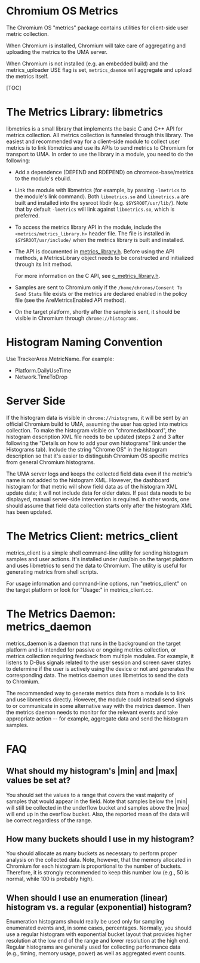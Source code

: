# Chromium OS Metrics

The Chromium OS "metrics" package contains utilities for client-side user metric
collection.

When Chromium is installed, Chromium will take care of aggregating and uploading
the metrics to the UMA server.

When Chromium is not installed (e.g. an embedded build) and the metrics_uploader
USE flag is set, `metrics_daemon` will aggregate and upload the metrics itself.

[TOC]


# The Metrics Library: libmetrics

libmetrics is a small library that implements the basic C and C++ API for
metrics collection. All metrics collection is funneled through this library. The
easiest and recommended way for a client-side module to collect user metrics is
to link libmetrics and use its APIs to send metrics to Chromium for transport to
UMA. In order to use the library in a module, you need to do the following:

- Add a dependence (DEPEND and RDEPEND) on chromeos-base/metrics to the module's
  ebuild.

- Link the module with libmetrics (for example, by passing `-lmetrics` to the
  module's link command).  Both `libmetrics.so` and `libmetrics.a` are built and
  installed into the sysroot libdir (e.g. `$SYSROOT/usr/lib/`). Note that by
  default `-lmetrics` will link against `libmetrics.so`, which is preferred.

- To access the metrics library API in the module, include the
  `<metrics/metrics_library.h>` header file. The file is installed in
  `$SYSROOT/usr/include/` when the metrics library is built and installed.

- The API is documented in [metrics_library.h](./metrics_library.h).  Before
  using the API methods, a MetricsLibrary object needs to be constructed and
  initialized through its Init method.

  For more information on the C API, see
  [c_metrics_library.h](./c_metrics_library.h).

- Samples are sent to Chromium only if the `/home/chronos/Consent To Send Stats`
  file exists or the metrics are declared enabled in the policy file (see the
  AreMetricsEnabled API method).

- On the target platform, shortly after the sample is sent, it should be visible
  in Chromium through `chrome://histograms`.


# Histogram Naming Convention

Use TrackerArea.MetricName. For example:

* Platform.DailyUseTime
* Network.TimeToDrop


# Server Side

If the histogram data is visible in `chrome://histograms`, it will be sent by an
official Chromium build to UMA, assuming the user has opted into metrics
collection. To make the histogram visible on "chromedashboard", the histogram
description XML file needs to be updated (steps 2 and 3 after following the
"Details on how to add your own histograms" link under the Histograms tab).
Include the string "Chrome OS" in the histogram description so that it's easier
to distinguish Chromium OS specific metrics from general Chromium histograms.

The UMA server logs and keeps the collected field data even if the metric's name
is not added to the histogram XML. However, the dashboard histogram for that
metric will show field data as of the histogram XML update date; it will not
include data for older dates. If past data needs to be displayed, manual
server-side intervention is required. In other words, one should assume that
field data collection starts only after the histogram XML has been updated.


# The Metrics Client: metrics_client

metrics_client is a simple shell command-line utility for sending histogram
samples and user actions. It's installed under /usr/bin on the target platform
and uses libmetrics to send the data to Chromium.  The utility is useful for
generating metrics from shell scripts.

For usage information and command-line options, run "metrics_client" on the
target platform or look for "Usage:" in metrics_client.cc.


# The Metrics Daemon: metrics_daemon

metrics_daemon is a daemon that runs in the background on the target platform
and is intended for passive or ongoing metrics collection, or metrics collection
requiring feedback from multiple modules. For example, it listens to D-Bus
signals related to the user session and screen saver states to determine if the
user is actively using the device or not and generates the corresponding
data. The metrics daemon uses libmetrics to send the data to Chromium.

The recommended way to generate metrics data from a module is to link and use
libmetrics directly. However, the module could instead send signals to or
communicate in some alternative way with the metrics daemon. Then the metrics
daemon needs to monitor for the relevant events and take appropriate action --
for example, aggregate data and send the histogram samples.


# FAQ

## What should my histogram's |min| and |max| values be set at?

You should set the values to a range that covers the vast majority of samples
that would appear in the field. Note that samples below the |min| will still
be collected in the underflow bucket and samples above the |max| will end up
in the overflow bucket. Also, the reported mean of the data will be correct
regardless of the range.

## How many buckets should I use in my histogram?

You should allocate as many buckets as necessary to perform proper analysis
on the collected data. Note, however, that the memory allocated in Chromium
for each histogram is proportional to the number of buckets. Therefore, it is
strongly recommended to keep this number low (e.g., 50 is normal, while 100
is probably high).

## When should I use an enumeration (linear) histogram vs. a regular (exponential) histogram?

Enumeration histograms should really be used only for sampling enumerated
events and, in some cases, percentages. Normally, you should use a regular
histogram with exponential bucket layout that provides higher resolution at
the low end of the range and lower resolution at the high end. Regular
histograms are generally used for collecting performance data (e.g., timing,
memory usage, power) as well as aggregated event counts.
